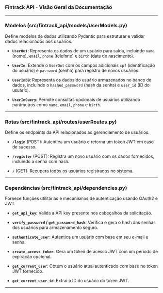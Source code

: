 ### **Fintrack API - Visão Geral da Documentação**

---

### **Modelos (src/fintrack_api/models/userModels.py)**
Define modelos de dados utilizando Pydantic para estruturar e validar dados relacionados aos usuários.

- **`UserOut`**: Representa os dados de um usuário para saída, incluindo `name` (nome), `email`, `phone` (telefone) e `birth` (data de nascimento).

- **`UserIn`**: Extende o `UserOut` com os campos adicionais `cpf` (identificação do usuário) e `password` (senha) para registro de novos usuários.

- **`UserInDB`**: Representa os dados do usuário armazenados no banco de dados, incluindo o `hashed_password` (hash da senha) e `user_id` (ID do usuário).

- **`UserInQuery`**: Permite consultas opcionais de usuários utilizando parâmetros como `name`, `email`, `phone` e `birth`.

---

### **Rotas (src/fintrack_api/routes/userRoutes.py)**
Define os endpoints da API relacionados ao gerenciamento de usuários.

- **`/login`** (POST): Autentica um usuário e retorna um token JWT em caso de sucesso.

- **`/register`** (POST): Registra um novo usuário com os dados fornecidos, incluindo a senha com hash.

- **`/`** (GET): Recupera todos os usuários registrados no sistema.

---

### **Dependências (src/fintrack_api/dependencies.py)**
Fornece funções utilitárias e mecanismos de autenticação usando OAuth2 e JWT.

- **`get_api_key`**: Valida a API key presente nos cabeçalhos da solicitação.

- **`verify_password` / `get_password_hash`**: Verifica e gera o hash das senhas dos usuários para armazenamento seguro.

- **`authenticate_user`**: Autentica um usuário com base em seu e-mail e senha.

- **`create_access_token`**: Gera um token de acesso JWT com um período de expiração opcional.

- **`get_current_user`**: Obtém o usuário atual autenticado com base no token JWT fornecido.

- **`get_current_user_id`**: Extrai o ID do usuário do token JWT.

---